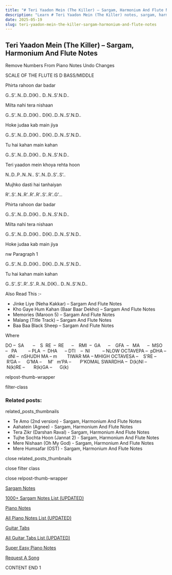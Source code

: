 ```yaml
---
title: "# Teri Yaadon Mein (The Killer) – Sargam, Harmonium And Flute Notes"
description: "Learn # Teri Yaadon Mein (The Killer) notes, sargam, harmonium notations and flute notes. Easy step-by-step tutorial for beginners."
date: 2025-05-19
slug: teri-yaadon-mein-the-killer-sargam-harmonium-and-flute-notes
---
```


## Teri Yaadon Mein (The Killer) – Sargam, Harmonium And Flute Notes

Remove Numbers From Piano Notes
Undo Changes

SCALE OF THE FLUTE IS D BASS/MIDDLE

Phirta rahoon dar badar

G..S’..N..D..D(K).. D..N..S’.N.D..

Milta nahi tera nishaan

G..S’..N..D..D(K).. D(K)..D..N..S’.N.D..

Hoke judaa kab main jiya

G..S’..N..D..D(K).. D(K)..D..N..S’.N.D..

Tu hai kahan main kahan

G..S’..N..D..D(K).. D..N..S’.N.D..

Teri yaadon mein khoya rehta hoon

N..D..P..N..N.. S’..N..D..S’..S’..

Mujhko dasti hai tanhaiyan

R’..S’..N..R’..R’..R’..S’..R’..G’…

Phirta rahoon dar badar

G..S’..N..D..D(K).. D..N..S’.N.D..

Milta nahi tera nishaan

G..S’..N..D..D(K).. D(K)..D..N..S’.N.D..

Hoke judaa kab main jiya

nw Paragraph 1

G..S’..N..D..D(K).. D(K)..D..N..S’.N.D..

Tu hai kahan main kahan

G..S’..S’..R’..S’..R..N..D(K).. D..N..S’.N.D..

Also Read This :-

* Jinke Liye (Neha Kakkar) – Sargam And Flute Notes
* Kho Gaye Hum Kahan (Baar Baar Dekho) – Sargam And Flute Notes
* Memories (Maroon 5) – Sargam And Flute Notes
* Malang (Title Track) – Sargam And Flute Notes
* Baa Baa Black Sheep – Sargam And Flute Notes

Where

DO –  SA       –    S  RE  –  RE      –    RMI  –  GA      –    GFA  –   MA      –  MSO  –   PA         – PLA  –  DHA      – DTI    –  NI          – NLOW OCTAVEPA –  pDHA –  dNI –  nSHUDH MA – m        TIWAR MA – MHIGH OCTAVESA –    S’RE –     R’GA –     G’MA –     M’   m’PA –       P’KOMAL SWARDHA –  D(k)NI –       N(k)RE –       R(k)GA –      G(k)

relpost-thumb-wrapper

filter-class

### Related posts:

related_posts_thumbnails

* Te Amo (2nd version) - Sargam, Harmonium And Flute Notes
* Aahatein (Agnee) - Sargam, Harmonium And Flute Notes
* Tera Zikr (Darshan Raval) - Sargam, Harmonium And Flute Notes
* Tujhe Sochta Hoon (Jannat 2) - Sargam, Harmonium And Flute Notes
* Mere Nishaan (Oh My God) - Sargam, Harmonium And Flute Notes
* Mere Humsafar (OST) - Sargam, Harmonium And Flute Notes

close related_posts_thumbnails

close filter class

close relpost-thumb-wrapper

[Sargam Notes](https://www.notationsworld.com/sargam-notes.html)

[1000+ Sargam Notes List (UPDATED)](https://www.notationsworld.com/all-songs-list-sargam-notes.html)

[Piano Notes](https://www.notationsworld.com/piano-notes.html)

[All Piano Notes List (UPDATED)](https://www.notationsworld.com/all-songs-list-piano-notes.html)

[Guitar Tabs](https://www.notationsworld.com/guitar-tabs.html)

[All Guitar Tabs List (UPDATED)](https://www.notationsworld.com/all-songs-list-guitar-tabs.html)

[Super Easy Piano Notes](https://studywall.in/)

[Request A Song](https://www.notationsworld.com/request-a-song.html)

CONTENT END 1

